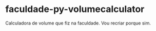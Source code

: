 # faculdade-py-volumecalculator
Calculadora de volume que fiz na faculdade. Vou recriar porque sim.
